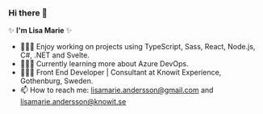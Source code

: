 ### Hi there 👋

✨ **I'm Lisa Marie** ✨ 

- 👩🏻‍💻 Enjoy working on projects using TypeScript, Sass, React, Node.js, C#, .NET and Svelte.
- 👩🏻‍🏫 Currently learning more about Azure DevOps.
- 👩🏻‍💼 Front End Developer | Consultant at Knowit Experience, Gothenburg, Sweden. 
- 📫 How to reach me: lisamarie.andersson@gmail.com and lisamarie.andersson@knowit.se
